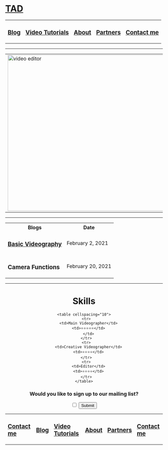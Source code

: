 <!DOCTYPE html>
<html lang="en" dir="ltr">
<head>
  <meta charset="utf-8">
</head>
<title>The Annoying Daddy</title>
<h1><strong><a href="index.html">TAD</a></strong> </h1>
<center>
  <table cellspacing="50">
    <tr>
      <td>
        <h3><strong></strong><a href="Blog.html">Blog</a></strong></h3>
      </td>
      <td>
        <h3><strong></strong><a href="Video-Tutorial.html">Video Tutorials</a></strong></h3>
      </td>
      <td>
        <h3><strong></strong><a href="About.html">About</a></strong></h3>
      </td>
      <td>
        <h3><strong></strong><a href="Partners.html">Partners</a></strong></h3>
      </td>
      <td>
        <h3><strong></strong><a href="Contact-me.html">Contact me</a></strong></h3>
      </td>
    </tr>
  </table>
  <hr>

  <body>
    <table cellspacing="50">
      <tr>
        <td><img src="images/chie.jpg" width="500" alt=" video editor"></td>
        <td>
          <h1>THE ANNOYING DADDY</h1>
          <p><em>Dad of<strong> Rockette Maeve Hernandez</strong></em>
            I am Rytchie William Hernandez, a videographer based in the Philippines
            who wants to share my knowledge in video editing to beginners who are eager to learn videography.
            I am the owner of <em><strong><a href="https://www.facebook.com/The-Annoying-Daddy-102215188457576 target= _blank">The Annoying Daddy</a></strong></em> and the <em><strong><a href="https://www.facebook.com/RytHeTv "
                  target="_blank">RhiFilms</a></strong></em>
            Facebook page.</p>
        </td>
      </tr>
    </table>
    <hr>
    <table cellspacing="30">
      <tr>
        <th>Blogs</th>
        <th>Date</th>
      </tr>
      <tr>
        <td>
          <h3><strong><a href="Blog.html">Basic Videography</a></strong></h3>
        </td>
        <td>February 2, 2021</td>
      </tr>
      <tr>
        <td><strong>
            <h3>Camera Functions</h3>
          </strong></td>
        <td>February 20, 2021</td>
      </tr>
      </tbody>
    </table>
    <hr>
    <h1>Skills</h1>

    <table cellspacing="10">
      <tr>
        <td>Main Videographer</td>
        <td>⭐⭐⭐⭐⭐</td>
        </td>
      </tr>
      <tr>
        <td>Creative Videographer</td>
        <td>⭐⭐⭐⭐</td>
      </tr>
      <tr>
        <td>Editor</td>
        <td>⭐⭐⭐⭐</td>
      </tr>
    </table>

  <form action="mailto:rytchie.hernandez@gmail.com" method="post" enctype="text/plain">
      <h3>Would you like to sign up to our mailing list?</h3>
      <input type="checkbox" name="">
  <input type="submit">
    </form>
    <table cellspacing="20">
      <tr>
        <td>
          <h3><strong></strong><a href="Contact-me.html">Contact me</a></strong></h3>
        </td>
        <td>
          <h3><strong></strong><a href="Blog.html">Blog</a></strong></h3>
        </td>
        <td>
          <h3><strong></strong><a href="Video-Tutorial.html">Video Tutorials</a></strong></h3>
        </td>
        <td>
          <h3><strong></strong><a href="About.html">About</a></strong></h3>
        </td>
        <td>
          <h3><strong></strong><a href="Partners.html">Partners</a></strong></h3>
        </td>
        <td>
          <h3><strong></strong><a href="Contact-me.html">Contact me</a></strong></h3>
      </tr>
    </table>



</center>
</body>

</html>
